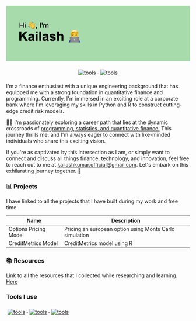 ![Header](/header.png)

<p align="center">
  <a href="https://www.linkedin.com/in/kailash26/">
    <img src="https://img.shields.io/badge/LinkedIn-0077B5?style=for-the-badge&logo=linkedin&logoColor=white" alt="tools" style="vertical-align:top; margin:6px 4px">
  </a> 
 <a href="https://www.kaggle.com/kailashkumars/code">
    <img src="https://img.shields.io/badge/Kaggle-20BEFF?style=for-the-badge&logo=Kaggle&logoColor=white" alt="tools" style="vertical-align:top; margin:6px 4px">
  </a>
</p>


I'm a finance enthusiast with a unique engineering background that has equipped me with a strong foundation in quantitative finance and programming. Currently, I'm immersed in an exciting role at a corporate bank where I'm leveraging my skills in Python and R to construct cutting-edge credit risk models.

👨‍💻 I'm passionately exploring a career path that lies at the dynamic crossroads of <u>programming, statistics, and quantitative finance.</u> This journey thrills me, and I'm always eager to connect with like-minded individuals who share this exciting vision.

If you're as captivated by this intersection as I am, or simply want to connect and discuss all things finance, technology, and innovation, feel free to reach out to me at kailashkumar.official@gmail.com. Let's embark on this exhilarating journey together. 🙌



### 📊 Projects 

I have linked to all the projects that I have built during my work and free time.

| Name | Description |
| --- | --- |
| Options Pricing Model | Pricing an european option using Monte Carlo simulation |
| CreditMetrics Model  | CreditMetrics model using R |


### 📚 Resources 

Link to all the resources that I collected while researching and learning. [Here](Resources/Resources.md)

### Tools I use
<p align="left">
 <a href="#">
    <img src="https://img.shields.io/badge/Python-14354C?style=for-the-badge&logo=python&logoColor=white" alt="tools" style="vertical-align:top; margin:6px 4px">
  </a>
 <a href="#">
    <img src="https://img.shields.io/badge/R-276DC3?style=for-the-badge&logo=r&logoColor=white" alt="tools" style="vertical-align:top; margin:6px 4px">
  </a> 
 <a href="#">
    <img src="https://img.shields.io/badge/MySQL-00000F?style=for-the-badge&logo=mysql&logoColor=white" alt="tools" style="vertical-align:top; margin:6px 4px">
  </a> 
</p>
